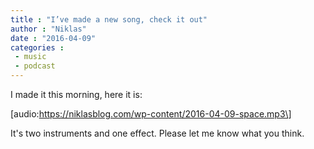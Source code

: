 ```yaml
---
title : "I’ve made a new song, check it out"
author : "Niklas"
date : "2016-04-09"
categories : 
 - music
 - podcast
---
```


I made it this morning, here it is:

\[audio:https://niklasblog.com/wp-content/2016-04-09-space.mp3\]

It's two instruments and one effect. Please let me know what you think.
